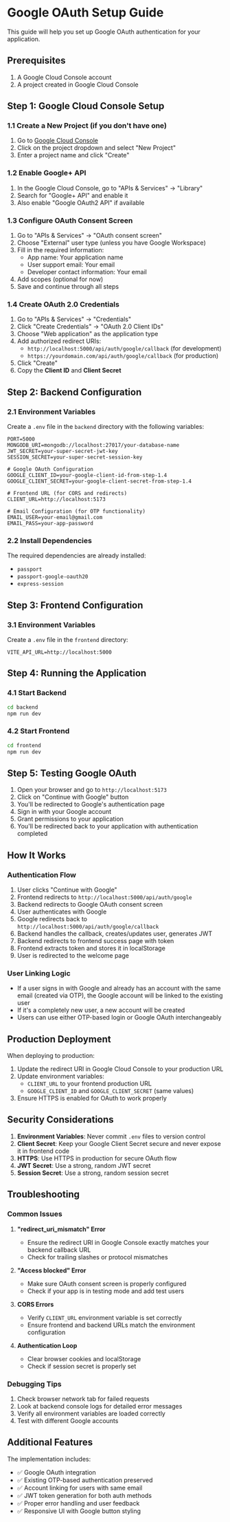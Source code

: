 # Google OAuth Setup Guide

This guide will help you set up Google OAuth authentication for your application.

## Prerequisites

1. A Google Cloud Console account
2. A project created in Google Cloud Console

## Step 1: Google Cloud Console Setup

### 1.1 Create a New Project (if you don't have one)
1. Go to [Google Cloud Console](https://console.cloud.google.com/)
2. Click on the project dropdown and select "New Project"
3. Enter a project name and click "Create"

### 1.2 Enable Google+ API
1. In the Google Cloud Console, go to "APIs & Services" → "Library"
2. Search for "Google+ API" and enable it
3. Also enable "Google OAuth2 API" if available

### 1.3 Configure OAuth Consent Screen
1. Go to "APIs & Services" → "OAuth consent screen"
2. Choose "External" user type (unless you have Google Workspace)
3. Fill in the required information:
   - App name: Your application name
   - User support email: Your email
   - Developer contact information: Your email
4. Add scopes (optional for now)
5. Save and continue through all steps

### 1.4 Create OAuth 2.0 Credentials
1. Go to "APIs & Services" → "Credentials"
2. Click "Create Credentials" → "OAuth 2.0 Client IDs"
3. Choose "Web application" as the application type
4. Add authorized redirect URIs:
   - `http://localhost:5000/api/auth/google/callback` (for development)
   - `https://yourdomain.com/api/auth/google/callback` (for production)
5. Click "Create"
6. Copy the **Client ID** and **Client Secret**

## Step 2: Backend Configuration

### 2.1 Environment Variables
Create a `.env` file in the `backend` directory with the following variables:

```env
PORT=5000
MONGODB_URI=mongodb://localhost:27017/your-database-name
JWT_SECRET=your-super-secret-jwt-key
SESSION_SECRET=your-super-secret-session-key

# Google OAuth Configuration
GOOGLE_CLIENT_ID=your-google-client-id-from-step-1.4
GOOGLE_CLIENT_SECRET=your-google-client-secret-from-step-1.4

# Frontend URL (for CORS and redirects)
CLIENT_URL=http://localhost:5173

# Email Configuration (for OTP functionality)
EMAIL_USER=your-email@gmail.com
EMAIL_PASS=your-app-password
```

### 2.2 Install Dependencies
The required dependencies are already installed:
- `passport`
- `passport-google-oauth20`
- `express-session`

## Step 3: Frontend Configuration

### 3.1 Environment Variables
Create a `.env` file in the `frontend` directory:

```env
VITE_API_URL=http://localhost:5000
```

## Step 4: Running the Application

### 4.1 Start Backend
```bash
cd backend
npm run dev
```

### 4.2 Start Frontend
```bash
cd frontend
npm run dev
```

## Step 5: Testing Google OAuth

1. Open your browser and go to `http://localhost:5173`
2. Click on "Continue with Google" button
3. You'll be redirected to Google's authentication page
4. Sign in with your Google account
5. Grant permissions to your application
6. You'll be redirected back to your application with authentication completed

## How It Works

### Authentication Flow
1. User clicks "Continue with Google"
2. Frontend redirects to `http://localhost:5000/api/auth/google`
3. Backend redirects to Google OAuth consent screen
4. User authenticates with Google
5. Google redirects back to `http://localhost:5000/api/auth/google/callback`
6. Backend handles the callback, creates/updates user, generates JWT
7. Backend redirects to frontend success page with token
8. Frontend extracts token and stores it in localStorage
9. User is redirected to the welcome page

### User Linking Logic
- If a user signs in with Google and already has an account with the same email (created via OTP), the Google account will be linked to the existing user
- If it's a completely new user, a new account will be created
- Users can use either OTP-based login or Google OAuth interchangeably

## Production Deployment

When deploying to production:

1. Update the redirect URI in Google Cloud Console to your production URL
2. Update environment variables:
   - `CLIENT_URL` to your frontend production URL
   - `GOOGLE_CLIENT_ID` and `GOOGLE_CLIENT_SECRET` (same values)
3. Ensure HTTPS is enabled for OAuth to work properly

## Security Considerations

1. **Environment Variables**: Never commit `.env` files to version control
2. **Client Secret**: Keep your Google Client Secret secure and never expose it in frontend code
3. **HTTPS**: Use HTTPS in production for secure OAuth flow
4. **JWT Secret**: Use a strong, random JWT secret
5. **Session Secret**: Use a strong, random session secret

## Troubleshooting

### Common Issues

1. **"redirect_uri_mismatch" Error**
   - Ensure the redirect URI in Google Console exactly matches your backend callback URL
   - Check for trailing slashes or protocol mismatches

2. **"Access blocked" Error**
   - Make sure OAuth consent screen is properly configured
   - Check if your app is in testing mode and add test users

3. **CORS Errors**
   - Verify `CLIENT_URL` environment variable is set correctly
   - Ensure frontend and backend URLs match the environment configuration

4. **Authentication Loop**
   - Clear browser cookies and localStorage
   - Check if session secret is properly set

### Debugging Tips

1. Check browser network tab for failed requests
2. Look at backend console logs for detailed error messages
3. Verify all environment variables are loaded correctly
4. Test with different Google accounts

## Additional Features

The implementation includes:
- ✅ Google OAuth integration
- ✅ Existing OTP-based authentication preserved
- ✅ Account linking for users with same email
- ✅ JWT token generation for both auth methods
- ✅ Proper error handling and user feedback
- ✅ Responsive UI with Google button styling